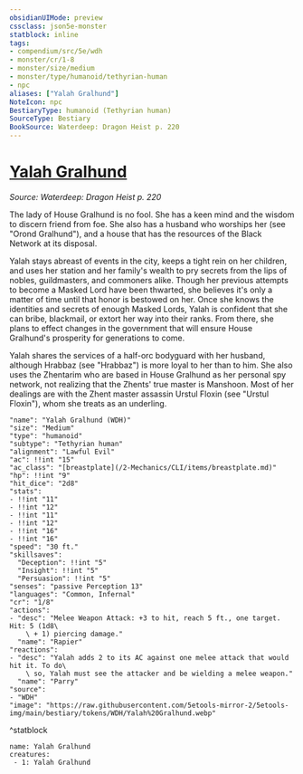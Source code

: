 ```yaml
---
obsidianUIMode: preview
cssclass: json5e-monster
statblock: inline
tags:
- compendium/src/5e/wdh
- monster/cr/1-8
- monster/size/medium
- monster/type/humanoid/tethyrian-human
- npc
aliases: ["Yalah Gralhund"]
NoteIcon: npc
BestiaryType: humanoid (Tethyrian human)
SourceType: Bestiary
BookSource: Waterdeep: Dragon Heist p. 220
---
```

# [Yalah Gralhund](2-Mechanics/CLI/bestiary/npc/yalah-gralhund-wdh.md)
*Source: Waterdeep: Dragon Heist p. 220*  

The lady of House Gralhund is no fool. She has a keen mind and the wisdom to discern friend from foe. She also has a husband who worships her (see "Orond Gralhund"), and a house that has the resources of the Black Network at its disposal.

Yalah stays abreast of events in the city, keeps a tight rein on her children, and uses her station and her family's wealth to pry secrets from the lips of nobles, guildmasters, and commoners alike. Though her previous attempts to become a Masked Lord have been thwarted, she believes it's only a matter of time until that honor is bestowed on her. Once she knows the identities and secrets of enough Masked Lords, Yalah is confident that she can bribe, blackmail, or extort her way into their ranks. From there, she plans to effect changes in the government that will ensure House Gralhund's prosperity for generations to come.

Yalah shares the services of a half-orc bodyguard with her husband, although Hrabbaz (see "Hrabbaz") is more loyal to her than to him. She also uses the Zhentarim who are based in House Gralhund as her personal spy network, not realizing that the Zhents' true master is Manshoon. Most of her dealings are with the Zhent master assassin Urstul Floxin (see "Urstul Floxin"), whom she treats as an underling.

```statblock
"name": "Yalah Gralhund (WDH)"
"size": "Medium"
"type": "humanoid"
"subtype": "Tethyrian human"
"alignment": "Lawful Evil"
"ac": !!int "15"
"ac_class": "[breastplate](/2-Mechanics/CLI/items/breastplate.md)"
"hp": !!int "9"
"hit_dice": "2d8"
"stats":
- !!int "11"
- !!int "12"
- !!int "11"
- !!int "12"
- !!int "16"
- !!int "16"
"speed": "30 ft."
"skillsaves":
  "Deception": !!int "5"
  "Insight": !!int "5"
  "Persuasion": !!int "5"
"senses": "passive Perception 13"
"languages": "Common, Infernal"
"cr": "1/8"
"actions":
- "desc": "Melee Weapon Attack: +3 to hit, reach 5 ft., one target. Hit: 5 (1d8\
    \ + 1) piercing damage."
  "name": "Rapier"
"reactions":
- "desc": "Yalah adds 2 to its AC against one melee attack that would hit it. To do\
    \ so, Yalah must see the attacker and be wielding a melee weapon."
  "name": "Parry"
"source":
- "WDH"
"image": "https://raw.githubusercontent.com/5etools-mirror-2/5etools-img/main/bestiary/tokens/WDH/Yalah%20Gralhund.webp"
```
^statblock

```encounter-table
name: Yalah Gralhund
creatures:
 - 1: Yalah Gralhund
```